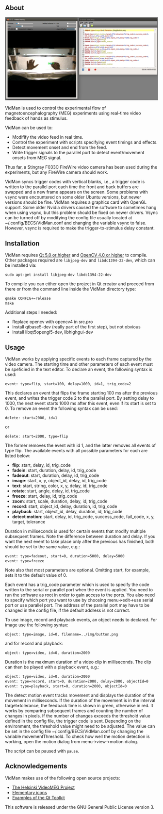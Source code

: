 ## About

![windows](img/vidman.png)

VidMan is used to control the experimental flow of magnetoencephalography (MEG)
experiments using real-time video feedback of hands as stimulus.

VidMan can be used to:
- Modifify the video feed in real time.
- Control the experiment with scripts specifying event timings and effects.
- Detect movement onset and end from the feed.
- Write trigger signals to the parallel port to detect event/movement onsets from MEG signal.

Thus far, a Stingray F033C FireWire video camera has been used during
the experiments, but any FireWire camera should work.

VidMan syncs trigger codes with vertical blanks, i.e., a trigger code is
written to the parallel port each time the front and back buffers are swapped
and a new frame appears on the screen. Some problems with vsync were
encountered on some older Ubuntu versions, but newer versions should be fine.
VidMan requires a graphics card with OpenGL support. Some older Nvidia drivers
caused the software to sometimes hang when using vsync, but this problem should
be fixed on newer drivers. Vsync can be turned off by modifying the config file
usually located at ~/.config/BECS/VidMan.conf and changing the variable vsync
to false.  However, vsync is required to make the trigger-to-stimulus delay
constant.

## Installation

VidMan requires [Qt 5.0 or higher](https://www.qt.io/) and [OpenCV 4.0 or higher](https://opencv.org)
to compile. Other packages required are `libjpeg-dev` and
`libdc1394-22-dev`, which can be installed via:

```
sudo apt-get install libjpeg-dev libdc1394-22-dev
```

To compile you can either open the project in Qt creator and proceed from there
or from the command line inside the VidMan directory type:

```
qmake CONFIG+=release
make
```

Additional steps I needed:
 - Replace opencv with opencv4 in src.pro
 - Install qtbase5-dev (really part of the first step), but not obvious
 - Install libqt5opengl5-dev, libhighgui-dev


## Usage

VidMan works by applying specific events to each frame captured by the video
camera. The starting time and other parameters of each event must be speficied
in the text editor. To declare an event, the following syntax is used:

```
event: type=flip, start=100, delay=1000, id=1, trig_code=2
```

This declares an event that flips the frame starting 100 ms after the previous
event, and writes the trigger code 2 to the parallel port. By setting delay to
1000, the next event starts 1000 ms after this event, even if its start is set
to 0. To remove an event the following syntax can be used:

```
delete: start=2000, id=1
```

or

```
delete: start=2000, type=flip
```

The former removes the event with id 1, and the latter removes all events of
type flip. The available events with all possible parameters for each are
listed below:

* **flip**: start, delay, id, trig_code
* **fadein**: start, duration, delay, id, trig_code
* **fadeout**: start, duration, delay, id, trig_code
* **image**: start, x, y, object_id, delay, id, trig_code
* **text**: start, string, color, x, y, delay, id, trig_code
* **rotate**: start, angle, delay, id, trig_code
* **freeze**: start, delay, id, trig_code
* **zoom**: start, scale, duration, delay, id, trig_code
* **record**: start, object_id, delay, duration, id, trig_code
* **playback**: start, object_id, delay, duration, id, trig_code
* **detect motion**: start, delay, id, trig_code, success_code, fail_code, x, y, target, tolerance

Duration in milliseconds is used for certain events that modify multiple
subsequent frames. Note the difference between duration and delay. If you want
the next event to take place only after the previous has finished, both should
be set to the same value, e.g.:

```
event: type=fadeout, start=0, duration=5000, delay=5000
event: type=freeze
```

Note also that most parameters are optional. Omitting start, for example, sets
it to the default value of 0. 

Each event has a trig_code parameter which is used to specify the code written
to the serial or parallel port when the event is applied. You need to run the
software as root in order to gain access to the ports. You also need to specify
which port you want to use by choosing menu->edit->use serial port or use
parallel port. The address of the parallel port may have to be changed in the
config file, if the default address is not correct. 

To use image, record and playback events, an object needs to declared. For
image use the following syntax:

```
object: type=image, id=0, filename=../img/button.png
```

and for record and playback:

```
object: type=video, id=0, duration=2000
```

Duration is the maximum duration of a video clip in milliseconds. The clip can
then be played with a playback event, e.g.:

```
object: type=video, id=0, duration=2000
event: type=record, start=0, duration=2000, delay=2000, objectId=0
event: type=playback, start=0, duration=2000, objectId=0
```

The detect motion event tracks movement and displays the duration of the
movement in milliseconds. If the duration of the movement is in the interval
target±tolerance, the feedback time is shown in green, otherwise in red. It
works by comparing subsequent frames and counting the number of changes in
pixels. If the number of changes exceeds the threshold value defined in the
config file, the trigger code is sent. Depending on the environment, the
threshold value might need to be adjusted. The value can be set in the config
file ~/.config/BECS/VidMan.conf by changing the variable movementThreshold. To
check how well the motion detection is working, open the motion dialog from
menu->view->motion dialog.

The script can be paused with `pause`.

## Acknowledgements

VidMan makes use of the following open source projects:


-   [The Helsinki VideoMEG Project](https://github.com/andreyzhd/VideoMEG)
-   [Elementary icons](https://github.com/elementary/icons)
-   [Examples of the Qt Toolkit](http://doc.qt.io/qt-5/qtexamplesandtutorials.html)

This software is released under the GNU General Public License version 3.
